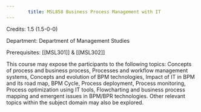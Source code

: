 ```yaml
---
        title: MSL858 Business Process Management with IT
---
```

Credits: 1.5 (1.5-0-0)

Department: Department of Management Studies

Prerequisites: [[MSL301]] & [[MSL302]]

This course may expose the participants to the following topics: Concepts of process and business process, Processes and workflow management systems, Concepts and evolution of BPM technologies, Impact of IT in BPM and its road map, BPM Cycle, Process deployment, Process monitoring, Process optimization using IT tools, Flowcharting and business process mapping and emergent issues in BPM/BPR technologies. Other relevant topics within the subject domain may also be explored.